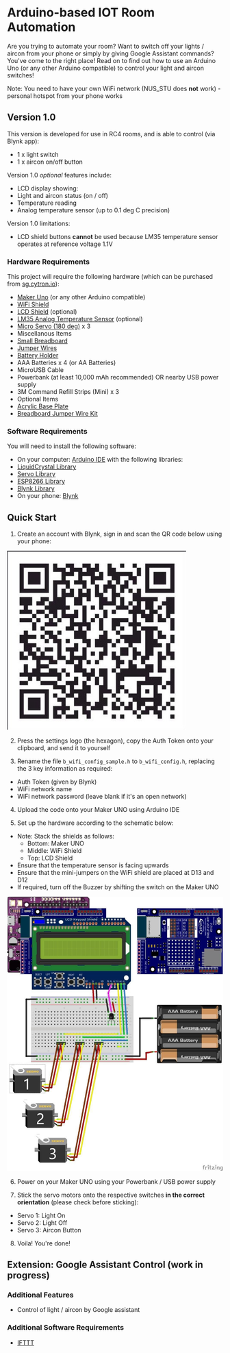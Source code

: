 # Arduino-based IOT Room Automation
Are you trying to automate your room? Want to switch off your lights / aircon from your phone or simply by giving Google Assistant commands? You've come to the right place! Read on to find out how to use an Arduino Uno (or any other Arduino compatible) to control your light and aircon switches!

Note: You need to have your own WiFi network (NUS_STU does **not** work) - personal hotspot from your phone works

## Version 1.0
This version is developed for use in RC4 rooms, and is able to control (via Blynk app):
* 1 x light switch
* 1 x aircon on/off button

Version 1.0 _optional_ features include:
* LCD display showing:
 * Light and aircon status (on / off)
 * Temperature reading
* Analog temperature sensor (up to 0.1 deg C precision)

Version 1.0 limitations:
* LCD shield buttons **cannot** be used because LM35 temperature sensor operates at reference voltage 1.1V

### Hardware Requirements
This project will require the following hardware (which can be purchased from [sg.cytron.io](https://sg.cytron.io/)):
* [Maker Uno](https://sg.cytron.io/p-maker-uno-simplifying-arduino-for-education) (or any other Arduino compatible)
* [WiFi Shield](https://sg.cytron.io/p-cytron-esp8266-wifi-shield)
* [LCD Shield](https://sg.cytron.io/p-lcd-keypad-shield) (optional)
* [LM35 Analog Temperature Sensor](https://sg.cytron.io/p-lm35-analog-temperature-sensor-module) (optional)
* [Micro Servo (180 deg)](https://sg.cytron.io/p-towerpro-sg90-micro-servo) x 3
* Miscellanous Items
 * [Small Breadboard](https://sg.cytron.io/p-breadboard-8.5x5.5cm-400-holes)
 * [Jumper Wires](https://sg.cytron.io/p-male-to-male-jumper-wire)
 * [Battery Holder](https://sg.cytron.io/p-4xaaa-battery-holder)
 * AAA Batteries x 4 (or AA Batteries)
 * MicroUSB Cable
 * Powerbank (at least 10,000 mAh recommended) OR nearby USB power supply
 * 3M Command Refill Strips (Mini) x 3
* Optional Items
 * [Acrylic Base Plate](https://sg.cytron.io/p-acrylic-base-plate-for-arduino-uno)
 * [Breadboard Jumper Wire Kit](https://sg.cytron.io/p-breadboard-jumper-wire-kit-140pcs)

### Software Requirements
You will need to install the following software:
* On your computer: [Arduino IDE](https://www.arduino.cc/en/main/software) with the following libraries:
 * [LiquidCrystal Library](https://www.arduino.cc/en/Reference/LiquidCrystal)
 * [Servo Library](https://www.arduino.cc/en/Reference/Servo)
 * [ESP8266 Library](https://github.com/vshymanskyy/BlynkESP8266)
 * [Blynk Library](http://help.blynk.cc/en/articles/512105-how-to-install-blynk-library-for-arduino-ide)
* On your phone: [Blynk](https://blynk.io/en/getting-started)

## Quick Start
1. Create an account with Blynk, sign in and scan the QR code below using your phone:

![](/rc4-room/resources/blynk_QR.jpg)

2. Press the settings logo (the hexagon), copy the Auth Token onto your clipboard, and send it to yourself


3. Rename the file `b_wifi_config_sample.h` to `b_wifi_config.h`, replacing the 3 key information as required:
 * Auth Token (given by Blynk)
 * WiFi network name
 * WiFi network password (leave blank if it's an open network)


4. Upload the code onto your Maker UNO using Arduino IDE


5. Set up the hardware according to the schematic below:
 * Note: Stack the shields as follows:
    * Bottom: Maker UNO
    * Middle: WiFi Shield
    * Top: LCD Shield
 * Ensure that the temperature sensor is facing upwards
 * Ensure that the mini-jumpers on the WiFi shield are placed at D13 and D12
 * If required, turn off the Buzzer by shifting the switch on the Maker UNO

![](/rc4-room/resources/v1_1.jpg)

6. Power on your Maker UNO using your Powerbank / USB power supply


7. Stick the servo motors onto the respective switches **in the correct orientation** (please check before sticking):
 * Servo 1: Light On
 * Servo 2: Light Off
 * Servo 3: Aircon Button


8. Voila! You're done!

## Extension: Google Assistant Control (work in progress)
### Additional Features
* Control of light / aircon by Google assistant

### Additional Software Requirements
 * [IFTTT](https://ifttt.com/)
